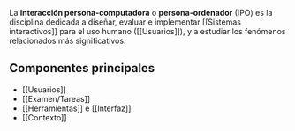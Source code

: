 La **interacción persona-computadora** o **persona-ordenador** (IPO) es la disciplina dedicada a diseñar, evaluar e implementar [[Sistemas interactivos]] para el uso humano ([[Usuarios]]), y a estudiar los fenómenos relacionados más significativos.

## Componentes principales
- [[Usuarios]]
- [[Examen/Tareas]]
- [[Herramientas]] e [[Interfaz]]
- [[Contexto]]

